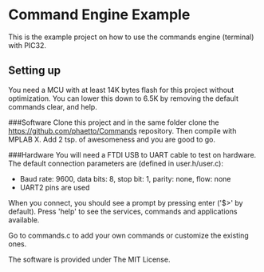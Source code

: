 # Command Engine Example
This is the example project on how to use the commands engine (terminal) with PIC32.

## Setting up
You need a MCU with at least 14K bytes flash for this project without optimization. You can lower this down to 6.5K by removing the default commands clear, and help.

###Software
Clone this project and in the same folder clone the https://github.com/phaetto/Commands repository.
Then compile with MPLAB X.
Add 2 tsp. of awesomeness and you are good to go.

###Hardware
You will need a FTDI USB to UART cable to test on hardware.
The default connection parameters are (defined in user.h/user.c):
* Baud rate: 9600, data bits: 8, stop bit: 1, parity: none, flow: none
* UART2 pins are used

When you connect, you should see a prompt by pressing enter ('$>' by default).
Press 'help' to see the services, commands and applications available.

Go to commands.c to add your own commands or customize the existing ones.

The software is provided under The MIT License.
